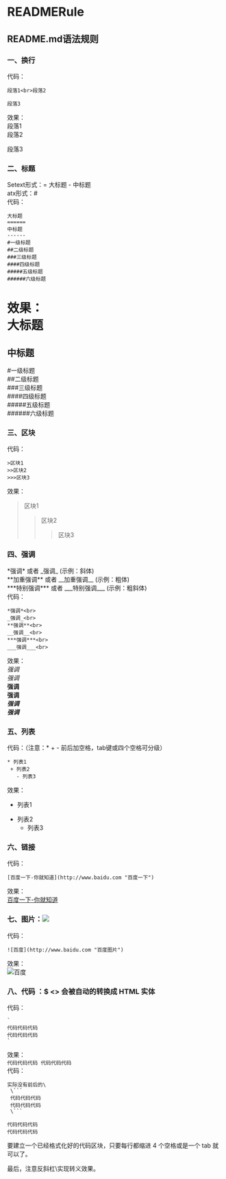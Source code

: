 # READMERule
## README.md语法规则
### 一、换行
代码：<br>
```
段落1<br>段落2

段落3
```
效果：<br>
段落1<br>
段落2

段落3

### 二、标题
Setext形式：= 大标题  - 中标题<br>
atx形式：#<br>
代码：<br>
```
大标题
======
中标题
------
#一级标题  
##二级标题  
###三级标题  
####四级标题  
#####五级标题  
######六级标题 
```
效果：<br>
大标题
======
中标题
------
#一级标题  
##二级标题  
###三级标题  
####四级标题  
#####五级标题  
######六级标题 

### 三、区块
代码：<br>
```区块
>区块1
>>区块2
>>>区块3
```
效果：<br>
>区块1
>>区块2
>>>区块3

### 四、强调
\*强调\* 或者 \_强调\_  (示例：斜体)<br>
\*\*加重强调\*\* 或者 \_\_加重强调\_\_ (示例：粗体)<br>
\*\*\*特别强调\*\*\* 或者 \_\_\_特别强调\_\_\_ (示例：粗斜体)<br>
代码：
```
*强调*<br>
_强调_<br>
**强调**<br>
__强调__<br>
***强调***<br>
___强调___<br>
```
效果：<br>
*强调*<br>
_强调_<br>
**强调**<br>
__强调__<br>
***强调***<br>
___强调___<br>

### 五、列表
代码：（注意：* + - 前后加空格，tab键或四个空格可分级）
```
* 列表1
 + 列表2
   - 列表3
```
效果：<br>
* 列表1
 + 列表2
   - 列表3

### 六、链接
代码：
```
[百度一下-你就知道](http://www.baidu.com "百度一下")
```
效果：<br>
[百度一下-你就知道](http://www.baidu.com "百度一下")

### 七、图片：![]( "title")
代码：
```
![百度](http://www.baidu.com "百度图片")
```
效果：<br>
![百度](http://www.baidu.com "百度图片")

### 八、代码 ：$ <> 会被自动的转换成 HTML 实体
代码：
```
`
代码代码代码
代码代码代码
`
```
效果：<br>
`
代码代码代码
代码代码代码
`
<br>
代码：
```
实际没有前后的\
 \```
 代码代码代码
 代码代码代码
 \```
```
```
代码代码代码
代码代码代码
```
要建立一个已经格式化好的代码区块，只要每行都缩进 4 个空格或是一个 tab 就可以了。

最后，注意反斜杠\实现转义效果。
